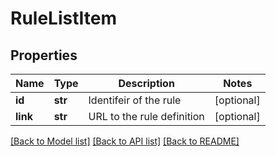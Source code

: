 # RuleListItem

## Properties
Name | Type | Description | Notes
------------ | ------------- | ------------- | -------------
**id** | **str** | Identifeir of the rule | [optional] 
**link** | **str** | URL to  the rule definition | [optional] 

[[Back to Model list]](../README.md#documentation-for-models) [[Back to API list]](../README.md#documentation-for-api-endpoints) [[Back to README]](../README.md)


